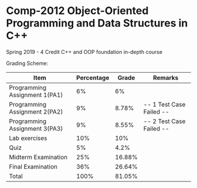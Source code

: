 # Comp-2012 Object-Oriented Programming and Data Structures in C++
Spring 2019 - 4 Credit C++ and OOP foundation in-depth course

Grading Scheme:

| Item | Percentage| Grade | Remarks |
|---------|-------|-------|-------|
| Programming Assignment 1(PA1)  |  6%  | 6% | |
| Programming Assignment 2(PA2)  |  9%  | 8.78% | -- 1 Test Case Failed -- |
| Programming Assignment 3(PA3)  |  9%  | 8.55% | -- 2 Test Case Failed -- |
| Lab exercises  |  10%  | 10%  | |
| Quiz  |  5%  | 4.2% |  |
| Midterm Examination  |  25%  | 16.88% | |
| Final Examination  |  36%  | 26.64%  | |
| Total | 100% | 81.05% | |

